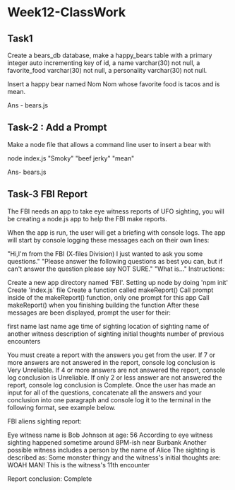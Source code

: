 # Week12-ClassWork
## Task1
Create a bears_db database, make a happy_bears table with a primary integer auto incrementing key of id, a name varchar(30) not null, a favorite_food varchar(30) not null, a personality varchar(30) not null.

Insert a happy bear named Nom Nom whose favorite food is tacos and is mean.

Ans - bears.js

## Task-2 : Add a Prompt

Make a node file that allows a command line user to insert a bear with

node index.js "Smoky" "beef jerky" "mean"

Ans- bears.js

## Task-3 FBI Report 
The FBI needs an app to take eye witness reports of UFO sighting, you will be creating a node.js app to help the FBI make reports.

When the app is run, the user will get a briefing with console logs. The app will start by console logging these messages each on their own lines:

  "Hi,I'm from the FBI (X-files Division) I just wanted to ask you some questions."
  "Please answer the following questions as best you can, but if can't answer the question please say NOT SURE."
  "What is..."
Instructions:

Create a new app directory named 'FBI'.
Setting up node by doing 'npm init'
Create 'index.js` file
Create a function called makeReport()
Call prompt inside of the makeReport() function, only one prompt for this app
Call makeReport() when you finishing building the function
After these messages are been displayed, prompt the user for their:

first name
last name
age
time of sighting
location of sighting
name of another witness
description of sighting
initial thoughts
number of previous encounters

You must create a report with the answers you get from the user.
If 7 or more answers are not answered in the report, console log conclusion is Very Unreliable.
If 4 or more answers are not answered the report, console log conclusion is Unreliable.
If only 2 or less answer are not answered the report, console log conclusion is Complete.
Once the user has made an input for all of the questions, concatenate all the answers and your conclusion into one paragraph and console log it to the terminal in the following format, see example below.

FBI aliens sighting report:

Eye witness name is Bob Johnson at age: 56
According to eye witness sighting happened sometime around 8PM-ish near Burbank
Another possible witness includes a person by the name of Alice
The sighting is described as: Some monster thingy and the witness's initial thoughts are: WOAH MAN!
This is the witness's 11th encounter

Report conclusion: Complete